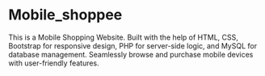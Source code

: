 # Mobile_shoppee
This is a Mobile Shopping Website. Built with the help of HTML, CSS, Bootstrap for responsive design, PHP for server-side logic, and MySQL for database management. Seamlessly browse and purchase mobile devices with user-friendly features.
